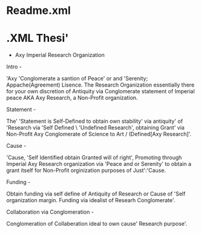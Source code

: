 # Readme.xml
# .XML Thesi' 

- Axy Imperial Research Organization

Intro -

'Axy 'Conglomerate a santion of Peace' or and 'Serenity; Appache(Agreement) Lisence.  The Research Organization essentially there for your own discretion of Antiquity via Conglomerate statement of Imperial peace AKA Axy Research, a Non-Profit organization. 

Statement - 

The' 'Statement is Self-Defined to obtain own stability' via antiquity' of 'Research via 'Self Defined \ 'Undefined Research', obtaining Grant' via Non-Profit Axy Conglomerate of Science to Art / (Defined[Axy Research]'. 

Cause - 

'Cause, 'Self Identified obtain Granted will of right', Promoting through Imperial Axy Research organization via 'Peace and or Serenity' to obtain a grant itself for Non-Profit orginization purposes of Just':'Cause. 

Funding - 

Obtain funding via self define of Antiquity of Research or Cause of 'Self organization margin.
Funding via idealist of Researh Conglomerate'.

Collaboration via Conglomeration - 

Conglomeration of Collaberation ideal to own cause' Research purpose'.  
